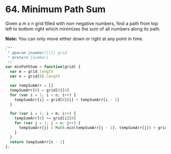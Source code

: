 # 64. Minimum Path Sum

Given a m x n grid filled with non-negative numbers, find a path from top left to bottom right which minimizes the sum of all numbers along its path.

**Note:** You can only move either down or right at any point in time.

```javascript
/**
 * @param {number[][]} grid
 * @return {number}
 */
var minPathSum = function(grid) {
  var m = grid.length
  var n = grid[0].length

  var tempSumArr = []
  tempSumArr[0] = grid[0][0]
  for (var i = 1; i < n; i++) {
    tempSumArr[i] = grid[0][i] + tempSumArr[i - 1]
  }

  for (var i = 1; i < m; i++) {
    tempSumArr[0] += grid[i][0]
    for (var j = 1; j < n; j++) {
      tempSumArr[j] = Math.min(tempSumArr[j - 1], tempSumArr[j]) + grid[i][j]
    }
  }
  return tempSumArr[n - 1]
};
```

